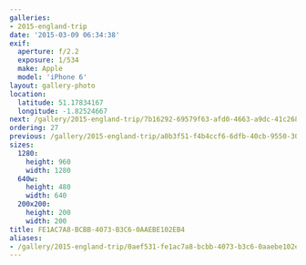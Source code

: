 ```yaml
---
galleries:
- 2015-england-trip
date: '2015-03-09 06:34:38'
exif:
  aperture: f/2.2
  exposure: 1/534
  make: Apple
  model: 'iPhone 6'
layout: gallery-photo
location:
  latitude: 51.17834167
  longitude: -1.82524667
next: /gallery/2015-england-trip/7b16292-69579f63-afd0-4663-a9dc-41c268cb5d67
ordering: 27
previous: /gallery/2015-england-trip/a0b3f51-f4b4ccf6-6dfb-40cb-9550-307bec24ab15
sizes:
  1280:
    height: 960
    width: 1280
  640w:
    height: 480
    width: 640
  200x200:
    height: 200
    width: 200
title: FE1AC7A8-BCBB-4073-B3C6-0AAEBE102EB4
aliases:
- /gallery/2015-england-trip/0aef531-fe1ac7a8-bcbb-4073-b3c6-0aaebe102eb4.html
---
```

